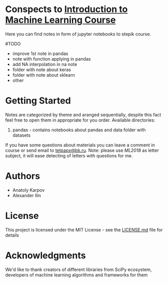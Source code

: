 # Conspects to [Introduction to Machine Learning Course](https://stepik.org/course/4852)
Here you can find notes in form of jupyter notebooks to stepik course.

#TODO
* improve 1st note in pandas
* note with function applying in pandas
* add NA interpolation in na note
* folder with note about keras
* folder with note about sklearn
* other


# Getting Started

Notes are categorized by theme and aranged sequentially, despite this fact feel free to open them in appropriate for you order.
Available directories:
1. pandas - contains notebooks about pandas and data folder with datasets

If you have some questions about materials you can leave a comment in course or send email to tetpapx@bk.ru.
Note: please use *ML2018* as letter subject, it will ease detecting of letters with questions for me.


# Authors

* Anatoly Karpov
* Alexander Ilin


# License

This project is licensed under the MIT License - see the [LICENSE.md](LICENSE.md) file for details

# Acknowledgments

We'd like to thank creators of different libraries from SciPy ecosystem, developers of machine learning algorithms and frameworks for them
